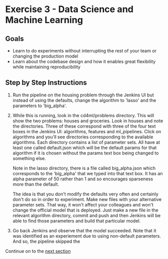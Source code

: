 # Exercise 3 - Data Science and Machine Learning

## Goals

* Learn to do experiments without interrupting the rest of your team or changing 
the production model
* Learn about the codebase design and how it enables great flexibility while
maintaining reproducibility

## Step by Step Instructions

1) Run the pipeline on the housing problem through the Jenkins UI but instead of
using the defaults, change the algorithm to 'lasso' and the parameters 
to 'big_alpha'. 

2) While this is running, look in the cd4ml/problems directory. 
This will show the two problems: houses and groceries. Look in houses 
and note the directories. Three of these correspond with three of the 
four text boxes in the Jenkins UI: algorithms, features and ml_pipelines. 
Click on algorithms and you'll see directories corresponding to the 
available algorithms. Each directory contains a list of parameter sets.
All have at least one called default.json which will be the default
params for that algorithm if it is chosen without the params text box 
being changed to something else. 

    Note in the lasso directory, there is a file called big_alpha.json which
corresponds to the 'big_alpha' that we typed into that text box. It has 
an alpha parameter of 50 rather than 1 and so encourages sparseness 
more than the default. 

    The idea is that you don't modify the defaults very often and certainly 
don't do so in order to experiment. Make new files with your alternative 
parameter sets. That way, it won't affect your colleagues and won't 
change the official model that is deployed. Just make a new file in the
relevant algorithm directory, commit and push and then Jenkins will be 
able to find those parameters and build that particular model.

3) Go back Jenkins and observe that the model succeeded. Note that 
it was identified as an experiement due to using non-default parameters. 
And so, the pipeline skipped the 

Continue on to the [next section](./4-ContinuousDelivery.md)